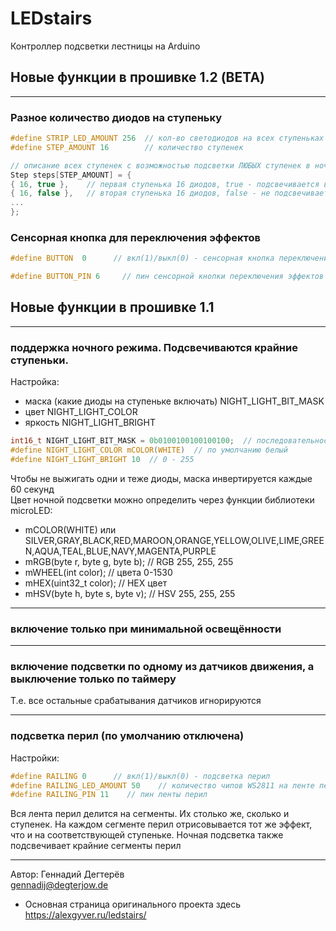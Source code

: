# LEDstairs
Контроллер подсветки лестницы на Arduino  

## Новые функции в прошивке 1.2 (BETA)
***
### Разное количество диодов на ступеньку
```c
#define STRIP_LED_AMOUNT 256  // кол-во светодиодов на всех ступеньках
#define STEP_AMOUNT 16        // количество ступенек

// описание всех ступенек с возможностью подсветки ЛЮБЫХ ступенек в ночном режиме
Step steps[STEP_AMOUNT] = { 
{ 16, true },    // первая ступенька 16 диодов, true - подсвечивается в ночном режиме
{ 16, false },   // вторая ступенька 16 диодов, false - не подсвечивается в ночном режиме
...
};
```
### Сенсорная кнопка для переключения эффектов
```c
#define BUTTON  0      // вкл(1)/выкл(0) - сенсорная кнопка переключения эффектов

#define BUTTON_PIN 6     // пин сенсорной кнопки переключения эффектов

```
## Новые функции в прошивке 1.1
***
### поддержка **ночного режима**. Подсвечиваются крайние ступеньки.
  Настройка:
  * маска (какие диоды на ступеньке включать) NIGHT_LIGHT_BIT_MASK
  * цвет NIGHT_LIGHT_COLOR
  * яркость NIGHT_LIGHT_BRIGHT

```c
int16_t NIGHT_LIGHT_BIT_MASK = 0b0100100100100100;  // последовательность диодов в ночном режиме, чтобы диоды не выгорали
#define NIGHT_LIGHT_COLOR mCOLOR(WHITE)  // по умолчанию белый
#define NIGHT_LIGHT_BRIGHT 10  // 0 - 255
```
Чтобы не выжигать одни и теже диоды, маска инвертируется каждые 60 секунд  
Цвет ночной подсветки можно определить через функции библиотеки microLED:
* mCOLOR(WHITE) или SILVER,GRAY,BLACK,RED,MAROON,ORANGE,YELLOW,OLIVE,LIME,GREEN,AQUA,TEAL,BLUE,NAVY,MAGENTA,PURPLE
* mRGB(byte r, byte g, byte b);   // RGB 255, 255, 255
* mWHEEL(int color);              // цвета 0-1530
* mHEX(uint32_t color);           // HEX цвет
* mHSV(byte h, byte s, byte v);   // HSV 255, 255, 255

***
### включение только при минимальной освещённости

***
### включение подсветки по одному из датчиков движения, а выключение только по таймеру  
Т.е. все остальные срабатывания датчиков игнорируются

***
### подсветка перил  (по умолчанию отключена)  
Настройки:
```c
#define RAILING 0      // вкл(1)/выкл(0) - подсветка перил
#define RAILING_LED_AMOUNT 50    // количество чипов WS2811 на ленте перил
#define RAILING_PIN 11    // пин ленты перил
```
Вся лента перил делится на сегменты. Их столько же, сколько и ступенек.
На каждом сегменте перил отрисовывается тот же эффект, что и на соответствующей ступеньке.
Ночная подсветка также подсвечивает крайние сегменты перил

---
Автор: Геннадий Дегтерёв  
gennadij@degterjow.de


* Основная страница оригинального проекта здесь https://alexgyver.ru/ledstairs/

